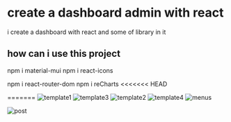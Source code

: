 # create a dashboard admin with react

i create a dashboard with react and some of library in it

## how can i use this project

npm i material-mui
npm i react-icons

npm i react-router-dom
npm i reCharts
<<<<<<< HEAD

=======
![template1](https://github.com/alirezatalebizadeh/dashboard-react/assets/104105725/b14701a2-fc4b-4ca7-8806-3d618a64d01c)
![template3](https://github.com/alirezatalebizadeh/dashboard-react/assets/104105725/88c62dd5-bfc3-4d08-b496-b140fdea771c)
![template2](https://github.com/alirezatalebizadeh/dashboard-react/assets/104105725/ca463e7d-945c-4cea-bde5-a55216c3ece5)
![template4](https://github.com/alirezatalebizadeh/dashboard-react/assets/104105725/b527ff2f-968e-4dad-bb20-4fed675a8f69)
![menus](https://github.com/alirezatalebizadeh/dashboard-react/assets/104105725/a3300acb-3efd-4e76-a0f9-14da54f7909e)

![post](https://github.com/alirezatalebizadeh/dashboard-react/assets/104105725/bf71a849-7433-4887-9acb-9f7b67ef22e8)

